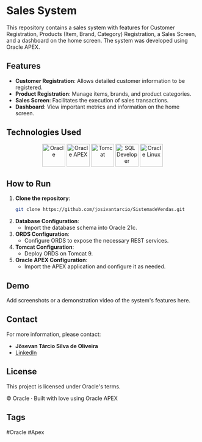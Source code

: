 # Sales System

This repository contains a sales system with features for Customer Registration, Products (Item, Brand, Category) Registration, a Sales Screen, and a dashboard on the home screen. The system was developed using Oracle APEX.

## Features

- **Customer Registration**: Allows detailed customer information to be registered.
- **Product Registration**: Manage items, brands, and product categories.
- **Sales Screen**: Facilitates the execution of sales transactions.
- **Dashboard**: View important metrics and information on the home screen.

## Technologies Used

<p align="center">
  <img src="https://img.icons8.com/color/48/000000/oracle-logo.png" alt="Oracle" width="60" height="60"/>
  <img src="https://www.oracle.com/a/ocom/img/hp11-intl-oracle-apex.png" alt="Oracle APEX" width="60" height="60"/>
  <img src="https://img.icons8.com/color/48/000000/tomcat.png" alt="Tomcat" width="60" height="60"/>
  <img src="https://img.icons8.com/color/48/000000/sql.png" alt="SQL Developer" width="60" height="60"/>
  <img src="https://img.icons8.com/ios-filled/50/000000/oracle-logo.png" alt="Oracle Linux" width="60" height="60"/>
</p>

## How to Run

1. **Clone the repository**:
    ```sh
    git clone https://github.com/josivantarcio/SistemadeVendas.git
    ```
2. **Database Configuration**:
    - Import the database schema into Oracle 21c.
3. **ORDS Configuration**:
    - Configure ORDS to expose the necessary REST services.
4. **Tomcat Configuration**:
    - Deploy ORDS on Tomcat 9.
5. **Oracle APEX Configuration**:
    - Import the APEX application and configure it as needed.

## Demo

Add screenshots or a demonstration video of the system's features here.

## Contact

For more information, please contact:

- **Jôsevan Tárcio Silva de Oliveira**
- [LinkedIn](https://www.linkedin.com/in/josevantarc/) 

## License

This project is licensed under Oracle's terms.

© Oracle · Built with love using Oracle APEX

## Tags

#Oracle #Apex
